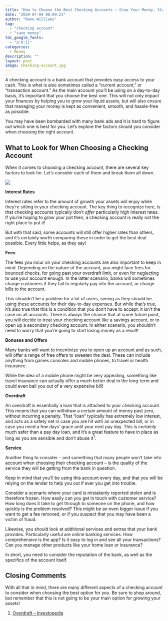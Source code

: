 ```yaml
---
title: "How to Choose the Best Checking Accounts – Grow Your Money, Stay Safe, Enjoy Benefits!"
date: "2020-07-04 08:09:23"
author: "Rene Williams"
tag:
  - "checking account"
  - "save money"
tdc_google_fonts:
  - "a:0:{}"
categories:
  - Money
description: ""
layout: post
image: Checking-account.jpg
---
```


A checking account is a bank account that provides easy access to your cash. This is what is also sometimes called a “current account,” or “transaction account.” As the main account you’ll be using on a day-to-day basis, it’s important that you choose the best one. This will not only impact your finances by helping you to grow your liquid assets, but will also ensure that managing your money is kept as convenient, smooth, and hassle-free as possible.

You may have been bombarded with many bank ads and it is hard to figure out which one is best for you. Let’s explore the factors should you consider when choosing the right account.

## What to Look for When Choosing a Checking Account

When it comes to choosing a checking account, there are several key factors to look for. Let’s consider each of them and break them all down.

![](../uploads/2020/04/Checking-account.jpg)

**Interest Rates**

Interest rates refer to the amount of growth your assets will enjoy while they’re sitting in your checking account. The key thing to recognize here, is that checking accounts typically don’t _offer_ particularly high interest rates. If you’re hoping to grow your pot then, a checking account is really not the right place to put it!

But with that said, some accounts will still offer higher rates than others, and it’s certainly worth comparing these in order to get the best deal possible. Every little helps, as they say!

**Fees**

The fees you incur on your checking accounts are also important to keep in mind. Depending on the nature of the account, you might face fees for bounced checks, for going past your overdraft limit, or even for neglecting to use your account enough. In the latter scenario, banks will sometimes charge customers if they fail to regularly pay into the account, or charge bills to the account.

This shouldn’t be a problem for a lot of users, seeing as they should be using these accounts for their day-to-day expenses. But while that’s true, it’s also true that this is a condition that you don’t have to accept: it isn’t the case on all accounts. There is always the chance that at some future point, you will decide to treat your checking account like a savings account, or to open up a secondary checking account. In either scenario, you shouldn’t need to worry that you’re going to start losing money as a result!

**Bonuses and Offers**

Many banks will want to incentivize you to open up an account and as such, will offer a range of free offers to sweeten the deal. These can include anything from games consoles and mobile phones, to travel or health insurance.

While the idea of a mobile phone might be very appealing, something like travel insurance can actually offer a much better deal in the long-term and could even bail you out of a very expensive bill!

**Overdraft**

An overdraft is essentially a loan that is attached to your checking account. This means that you can withdraw a certain amount of money past zero, without incurring a penalty. That “loan” typically has extremely low interest, and acts as a safety net in case you are hit with an unexpected bill, or in case you need a few days’ grace until your next pay day. This is _certainly_ much safer than a pay day loan, and it’s a great feature to have in place as long as you are sensible and don’t abuse it<sup>1</sup>.

**Service**

Another thing to consider – and something that many people won’t take into account when choosing their checking account – is the quality of the service they will be getting from the bank in question.

Keep in mind that you’ll be using this account every day, and that you will be relying on the lender to help you out if ever you get into trouble.

Consider a scenario where your card is mistakenly reported stolen and is therefore frozen. How easily can you get in touch with customer service? How long does it take to get through to someone on the phone, and how quickly is the problem resolved? This might be an even bigger issue if you want to get a fee removed, or if you suspect that you may have been a victim of fraud.

Likewise, you should look at additional services and extras that your bank provides. Particularly useful are online banking services. How comprehensive is the app? Is it easy to log in and see all your transactions? Can you manage other products like your home loan or insurance?

In short, you need to consider the reputation of the bank, as well as the specifics of the account itself.

## Closing Comments

With all that in mind, there are many different aspects of a checking account to consider when choosing the best option for you. Be sure to shop around, but remember that this is not going to be your main option for growing your assets!

1. [Overdraft – Investopedia](https://www.investopedia.com/terms/o/overdraft.asp)
